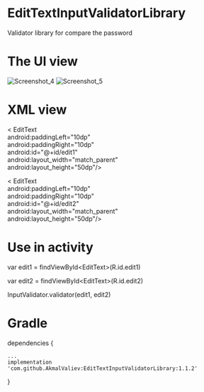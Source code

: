 # EditTextInputValidatorLibrary
Validator library
for compare the password

# The UI view

![Screenshot_4](https://user-images.githubusercontent.com/104067484/164770785-994cb581-2991-4f1f-9a02-689d1e6251d1.png) ![Screenshot_5](https://user-images.githubusercontent.com/104067484/164770822-89b11774-8d01-47f5-a3ad-5c15ce7f06a2.png)

# XML view

&lt;
EditText  
        android:paddingLeft="10dp"          
        android:paddingRight="10dp"        
        android:id="@+id/edit1"        
        android:layout_width="match_parent"        
        android:layout_height="50dp"/>        
        
&lt;
EditText  
        android:paddingLeft="10dp"          
        android:paddingRight="10dp"        
        android:id="@+id/edit2"        
        android:layout_width="match_parent"        
        android:layout_height="50dp"/> 

# Use in activity

var edit1 = findViewById&lt;EditText>(R.id.edit1)
  
var edit2 = findViewById&lt;EditText>(R.id.edit2)

InputValidator.validator(edit1, edit2)

# Gradle

dependencies {

    ...
    implementation 'com.github.AkmalValiev:EditTextInputValidatorLibrary:1.1.2'
    
}



        
        


